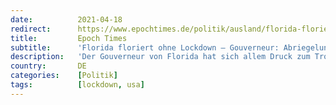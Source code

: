 ```yaml
---
date:          2021-04-18
redirect:      https://www.epochtimes.de/politik/ausland/florida-floriert-ohne-lockdown-gouverneur-abriegelungen-sind-ein-riesenfehler-a3494732.html
title:         Epoch Times
subtitle:      'Florida floriert ohne Lockdown – Gouverneur: Abriegelungen sind ein „Riesenfehler“'
description:   'Der Gouverneur von Florida hat sich allem Druck zum Trotz gegen Lockdowns entschieden. Ron DeSantis sagt: „Ich bin absolut bereit, jeden Druck, der auf uns zukommt, auf mich zu nehmen, weil wir das Richtige tun.“ Seine Strategie wirkt, der Bundesstaat floriert und seine Bürger danken ihm von Herzen.'
country:       DE
categories:    [Politik]
tags:          [lockdown, usa]
---
```

